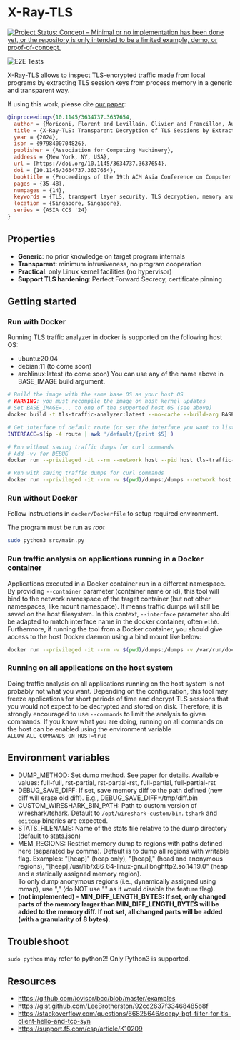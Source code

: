 # X-Ray-TLS

[![Project Status: Concept – Minimal or no implementation has been done yet, or the repository is only intended to be a limited example, demo, or proof-of-concept.](https://www.repostatus.org/badges/latest/concept.svg)](https://www.repostatus.org/#concept)

![E2E Tests](https://github.com/eurecom-s3/x-ray-tls/actions/workflows/e2e.yaml/badge.svg)

X-Ray-TLS allows to inspect TLS-encrypted traffic made from local programs by extracting TLS session keys from process memory in a generic and transparent way.

If using this work, please cite [our paper](https://dl.acm.org/doi/10.1145/3634737.3637654):
```bibtex
@inproceedings{10.1145/3634737.3637654,
  author = {Moriconi, Florent and Levillain, Olivier and Francillon, Aur\'{e}lien and Troncy, Raphael},
  title = {X-Ray-TLS: Transparent Decryption of TLS Sessions by Extracting Session Keys from Memory},
  year = {2024},
  isbn = {9798400704826},
  publisher = {Association for Computing Machinery},
  address = {New York, NY, USA},
  url = {https://doi.org/10.1145/3634737.3637654},
  doi = {10.1145/3634737.3637654},
  booktitle = {Proceedings of the 19th ACM Asia Conference on Computer and Communications Security},
  pages = {35–48},
  numpages = {14},
  keywords = {TLS, transport layer security, TLS decryption, memory analysis},
  location = {Singapore, Singapore},
  series = {ASIA CCS '24}
}
```

## Properties

- **Generic**: no prior knowledge on target program internals
- **Transparent**: minimum intrusiveness, no program cooperation
- **Practical**: only Linux kernel facilities (no hypervisor)
- **Support TLS hardening**: Perfect Forward Secrecy, certificate pinning

## Getting started

### Run with Docker

Running TLS traffic analyzer in docker is supported on the following host OS:
- ubuntu:20.04
- debian:11 (to come soon)
- archlinux:latest (to come soon)
You can use any of the name above in BASE_IMAGE build argument.

```sh
# Build the image with the same base OS as your host OS
# WARNING: you must recompile the image on host kernel updates
# Set BASE_IMAGE=... to one of the supported host OS (see above)
docker build -t tls-traffic-analyzer:latest --no-cache --build-arg BASE_IMAGE=ubuntu:20.04 -f docker/Dockerfile .

# Get interface of default route (or set the interface you want to listen on)
INTERFACE=$(ip -4 route | awk '/default/{print $5}')

# Run without saving traffic dumps for curl commands
# Add -vv for DEBUG
docker run --privileged -it --rm --network host --pid host tls-traffic-analyzer:latest -i $INTERFACE --commands curl

# Run with saving traffic dumps for curl commands
docker run --privileged -it --rm -v $(pwd)/dumps:/dumps --network host --pid host tls-traffic-analyzer:latest -i $INTERFACE -o /dumps --chown-traffic-dumps $UID --commands curl
```

### Run without Docker

Follow instructions in `docker/Dockerfile` to setup required environment.

The program must be run as *root*

```sh
sudo python3 src/main.py
```

### Run traffic analysis on applications running in a Docker container

Applications executed in a Docker container run in a different namespace.
By providing `--container` parameter (container name or id), this tool will bind to the network namespace of the target container (but not other namespaces, like mount namespace).
It means traffic dumps will still be saved on the host filesystem.
In this context, `--interface` parameter should be adapted to match interface name in the docker container, often `eth0`.
Furthermore, if running the tool from a Docker container, you should give access to the host Docker daemon using a bind mount like below:
```sh
docker run --privileged -it --rm -v $(pwd)/dumps:/dumps -v /var/run/docker.sock:/var/run/docker.sock --network host --pid host tls-traffic-analyzer:latest -o /dumps --chown-traffic-dumps $UID --container my_container -vv
```

### Running on all applications on the host system

Doing traffic analysis on all applications running on the host system is not probably not what you want.
Depending on the configuration, this tool may freeze applications for short periods of time and decrypt TLS sessions
that you would not expect to be decrypted and stored on disk.
Therefore, it is strongly encouraged to use `--commands` to limit the analysis to given commands.
If you know what you are doing, running on all commands on the host can be enabled using the environment variable `ALLOW_ALL_COMMANDS_ON_HOST=true`


## Environment variables

- DUMP_METHOD: Set dump method. See paper for details.
Available values: full-full, rst-partial, rst-partial-rst, full-partial, full-partial-rst
- DEBUG_SAVE_DIFF: If set, save memory diff to the path defined (new diff will erase old diff). E.g., DEBUG_SAVE_DIFF=/tmp/diff.bin
- CUSTOM_WIRESHARK_BIN_PATH: Path to custom version of wireshark/tshark.
Default to `/opt/wireshark-custom/bin`. `tshark` and `editcap` binaries are expected.
- STATS_FILENAME: Name of the stats file relative to the dump directory (default to stats.json)
- MEM_REGIONS: Restrict memory dump to regions with paths defined here (separated by comma). Default is to dump all regions with writable flag.
Examples: "[heap]" (heap only), "[heap]," (head and anonymous regions), "[heap],/usr/lib/x86_64-linux-gnu/libnghttp2.so.14.19.0" (heap and a statically assigned memory region).  
To only dump anonymous regions (i.e., dynamically assigned using mmap), use "," (do NOT use "" as it would disable the feature flag).
- **(not implemented) - MIN_DIFF_LENGTH_BYTES: If set, only changed parts of the memory larger than MIN_DIFF_LENGTH_BYTES will be added to the memory diff. If not set, all changed parts will be added (with a granularity of 8 bytes).**


## Troubleshoot

`sudo python` may refer to python2! Only Python3 is supported.


## Resources
- <https://github.com/iovisor/bcc/blob/master/examples>
- <https://gist.github.com/LeeBrotherston/92cc2637f33468485b8f>
- <https://stackoverflow.com/questions/66825646/scapy-bpf-filter-for-tls-client-hello-and-tcp-syn>
- <https://support.f5.com/csp/article/K10209>
